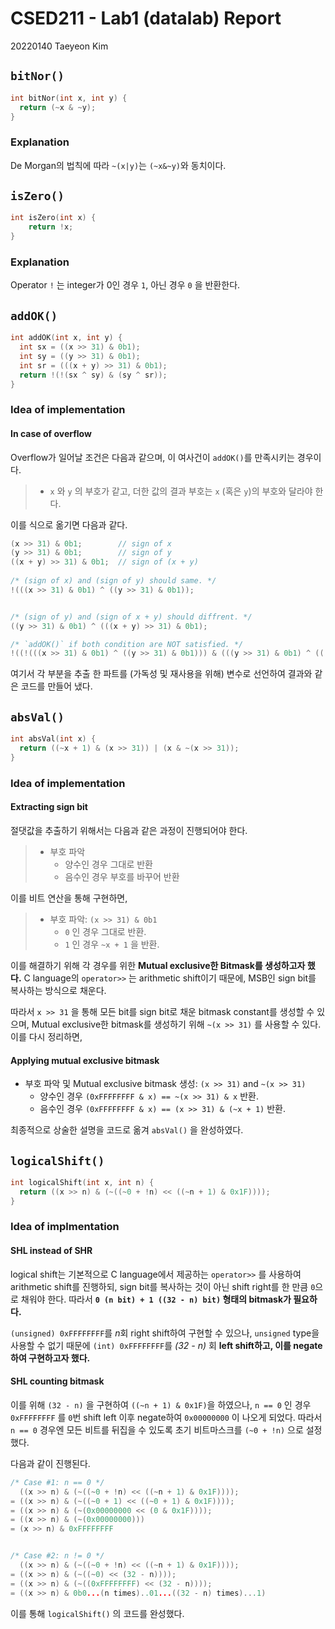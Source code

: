 # CSED211 - Lab1 (datalab) Report

20220140 Taeyeon Kim


## `bitNor()`

```c
int bitNor(int x, int y) {
  return (~x & ~y);
}
```

### Explanation

De Morgan의 법칙에 따라 `~(x|y)`는 `(~x&~y)`와 동치이다.


## `isZero()`

```c
int isZero(int x) {
    return !x;
}
```

### Explanation

Operator `!` 는 integer가 0인 경우 `1`, 아닌 경우 `0` 을 반환한다.


## `addOK()`

```c
int addOK(int x, int y) {
  int sx = ((x >> 31) & 0b1);
  int sy = ((y >> 31) & 0b1);
  int sr = (((x + y) >> 31) & 0b1);
  return !(!(sx ^ sy) & (sy ^ sr));
}
```

### Idea of implementation

#### In case of overflow

Overflow가 일어날 조건은 다음과 같으며, 이 여사건이 `addOK()`를 만족시키는 경우이다.
> * `x` 와 `y` 의 부호가 같고, 더한 값의 결과 부호는 `x` (혹은 `y`)의 부호와 달라야 한다.

이를 식으로 옮기면 다음과 같다.
```c
(x >> 31) & 0b1;        // sign of x
(y >> 31) & 0b1;        // sign of y
((x + y) >> 31) & 0b1;  // sign of (x + y)
    
/* (sign of x) and (sign of y) should same. */
!(((x >> 31) & 0b1) ^ ((y >> 31) & 0b1));


/* (sign of y) and (sign of x + y) should diffrent. */
((y >> 31) & 0b1) ^ (((x + y) >> 31) & 0b1);

/* `addOK()` if both condition are NOT satisfied. */
!((!(((x >> 31) & 0b1) ^ ((y >> 31) & 0b1))) & (((y >> 31) & 0b1) ^ (((x + y) >> 31) & 0b1)));
```

여기서 각 부분을 추출 한 파트를 (가독성 및 재사용을 위해) 변수로 선언하여 결과와 같은 코드를 만들어 냈다.


## `absVal()`

```c
int absVal(int x) {
  return ((~x + 1) & (x >> 31)) | (x & ~(x >> 31));
}
```

### Idea of implementation

#### Extracting sign bit

절댓값을 추출하기 위해서는 다음과 같은 과정이 진행되어야 한다.
> * 부호 파악
>   - 양수인 경우 그대로 반환
>   - 음수인 경우 부호를 바꾸어 반환


이를 비트 연산을 통해 구현하면,
> * 부호 파악: `(x >> 31) & 0b1`
>   - `0` 인 경우 그대로 반환.
>   - `1` 인 경우 `~x + 1` 을 반환.


이를 해결하기 위해 각 경우를 위한 **Mutual exclusive한 Bitmask를 생성하고자 했다.**
C language의 `operator>>` 는 arithmetic shift이기 때문에, MSB인 sign bit를 복사하는 방식으로 채운다.

따라서 `x >> 31` 을 통해 모든 bit를 sign bit로 채운 bitmask constant를 생성할 수 있으며, Mutual exclusive한 bitmask를 생성하기 위해 `~(x >> 31)` 를 사용할 수 있다. 이를 다시 정리하면,

#### Applying mutual exclusive bitmask

* 부호 파악 및 Mutual exclusive bitmask 생성: `(x >> 31)` and `~(x >> 31)`
   - 양수인 경우 `(0xFFFFFFFF & x) == ~(x >> 31) & x` 반환.
   - 음수인 경우 `(0xFFFFFFFF & x) == (x >> 31) & (~x + 1)` 반환.

최종적으로 상술한 설명을 코드로 옮겨 `absVal()` 을 완성하였다.

## `logicalShift()`

```c
int logicalShift(int x, int n) {
  return ((x >> n) & (~((~0 + !n) << ((~n + 1) & 0x1F))));
}
```
### Idea of implmentation

#### SHL instead of SHR

logical shift는 기본적으로 C language에서 제공하는 `operator>>` 를 사용하여 arithmetic shift를 진행하되, sign bit를 복사하는 것이 아닌 shift right를 한 만큼 `0`으로 채워야 한다. 따라서  **`0 (n bit) + 1 ((32 - n) bit)` 형태의 bitmask가 필요하다.**

`(unsigned) 0xFFFFFFFF`를 *n*회 right shift하여 구현할 수 있으나, `unsigned` type을 사용할 수 없기 때문에 `(int) 0xFFFFFFFF`를 *(32 - n)* 회 **left shift하고, 이를 negate하여 구현하고자 했다.**

#### SHL counting bitmask

이를 위해 `(32 - n)` 을 구현하여 `((~n + 1) & 0x1F)`을 하였으나, `n == 0` 인 경우 `0xFFFFFFFF` 를 `0`번 shift left 이후 negate하여 `0x00000000` 이 나오게 되었다. 따라서 `n == 0` 경우엔 모든 비트를 뒤집을 수 있도록 초기 비트마스크를 `(~0 + !n)` 으로 설정했다.

다음과 같이 진행된다.
```c
/* Case #1: n == 0 */
  ((x >> n) & (~((~0 + !n) << ((~n + 1) & 0x1F))));
= ((x >> n) & (~((~0 + 1) << ((~0 + 1) & 0x1F))));
= ((x >> n) & (~(0x00000000 << (0 & 0x1F))));
= ((x >> n) & (~(0x00000000)))
= (x >> n) & 0xFFFFFFFF


/* Case #2: n != 0 */
  ((x >> n) & (~((~0 + !n) << ((~n + 1) & 0x1F))));
= ((x >> n) & (~((~0) << (32 - n))));
= ((x >> n) & (~((0xFFFFFFFF) << (32 - n))));
= ((x >> n) & 0b0...(n times)..01...((32 - n) times)...1)
```

이를 통해 `logicalShift()` 의 코드를 완성했다.